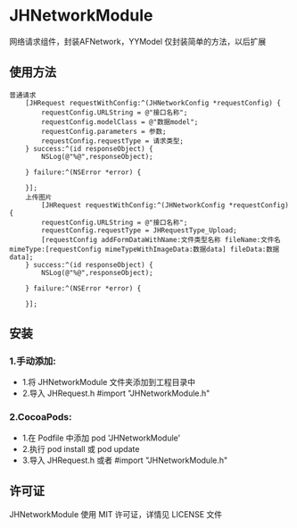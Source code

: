# JHNetworkModule
网络请求组件，封装AFNetwork，YYModel
仅封装简单的方法，以后扩展
## 使用方法

```objc
普通请求
    [JHRequest requestWithConfig:^(JHNetworkConfig *requestConfig) {
        requestConfig.URLString = @"接口名称";
        requestConfig.modelClass = @"数据model";
        requestConfig.parameters = 参数;
        requestConfig.requestType = 请求类型;
    } success:^(id responseObject) {
        NSLog(@"%@",responseObject);
        
    } failure:^(NSError *error) {
        
    }];
    上传图片
        [JHRequest requestWithConfig:^(JHNetworkConfig *requestConfig) {
        requestConfig.URLString = @"接口名称";
        requestConfig.requestType = JHRequestType_Upload;
        [requestConfig addFormDataWithName:文件类型名称 fileName:文件名 mimeType:[requestConfig mimeTypeWithImageData:数据data] fileData:数据data];
    } success:^(id responseObject) {
        NSLog(@"%@",responseObject);
        
    } failure:^(NSError *error) {
        
    }];
```
##  安装
### 1.手动添加:<br>
*   1.将 JHNetworkModule 文件夹添加到工程目录中<br>
*   2.导入 JHRequest.h   #import "JHNetworkModule.h"

### 2.CocoaPods:<br>
*   1.在 Podfile 中添加 pod 'JHNetworkModule'<br>
*   2.执行 pod install 或 pod update<br>
*   3.导入 JHRequest.h 或者 #import "JHNetworkModule.h"



##  许可证
JHNetworkModule 使用 MIT 许可证，详情见 LICENSE 文件
